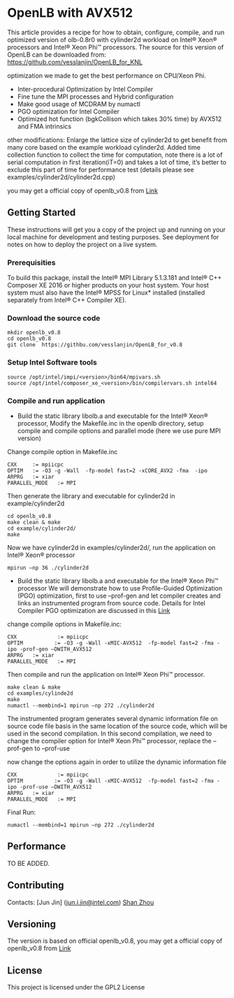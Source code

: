 # OpenLB with AVX512

This article provides a recipe for how to obtain, configure, compile, and run optimized version of olb-0.8r0 with cylinder2d workload on Intel® Xeon® processors and Intel® Xeon Phi™ processors.
The source for this version of OpenLB can be downloaded from: https://github.com/vesslanjin/OpenLB_for_KNL

optimization we made to get the best performance on CPU/Xeon Phi.

* Inter-procedural Optimization by Intel Compiler 
* Fine tune the MPI processes and Hybrid configuration
* Make good usage of MCDRAM by numactl 
* PGO optimization for Intel Compiler
* Optimized hot function (bgkCollison which takes 30% time) by AVX512 and FMA intrinsics

other modifications:
Enlarge the lattice size of cylinder2d to get benefit from many core based on the example workload cylinder2d. 
Added time collection function to collect the time for computation, note there is a lot of serial computation in first iteration(iT=0) and takes a lot of time, it’s better to exclude this part of time for performance test (details please see examples/cylinder2d/cylinder2d.cpp)

you may get a official copy of openlb_v0.8 from [Link](http://www.optilb.com/openlb/wp-content/uploads/2013/11/olb-0.8r0.tgz)

## Getting Started

These instructions will get you a copy of the project up and running on your local machine for development and testing purposes. See deployment for notes on how to deploy the project on a live system.

### Prerequisities

To build this package, install the Intel® MPI Library 5.1.3.181 and Intel® C++ Composer XE 2016 or higher products on your host system.  Your host system must also have the Intel® MPSS for Linux* installed (installed separately from Intel® C++ Compiler XE).

### Download the source code

```
mkdir openlb_v0.8
cd openlb_v0.8
git clone  https://githbu.com/vesslanjin/OpenLB_for_v0.8
```

### Setup Intel Software tools
```
source /opt/intel/impi/<version>/bin64/mpivars.sh
source /opt/intel/composer_xe_<version>/bin/compilervars.sh intel64
```

### Compile and run application

* Build the static library libolb.a and executable for the Intel® Xeon® processor, Modify the Makefile.inc in the openlb directory, setup compile and compile options and parallel mode (here we use pure MPI version)

Change compile option in Makefile.inc
```
CXX     := mpiicpc
OPTIM   := -O3 -g -Wall  -fp-model fast=2 -xCORE_AVX2 -fma  -ipo
ARPRG   := xiar
PARALLEL_MODE   := MPI

```

Then generate the library and executable for cylinder2d in example/cylinder2d
```
cd openlb_v0.8
make clean & make
cd example/cylinder2d/
make
```

Now we have cylinder2d in examples/cylinder2d/, run the application on Intel® Xeon® processor
```
mpirun –np 36 ./cylinder2d
```

* Build the static library libolb.a and executable for the Intel® Xeon Phi™ processor
We will demonstrate how to use Profile-Guided Optimization (PGO) optimization, first to use –prof-gen and let compiler creates and links an instrumented program from source code. Details for Intel Compiler PGO optimization are discussed in this [Link](https://software.intel.com/en-us/node/512789)

change compile options in Makefile.inc:

```
CXX             := mpiicpc
OPTIM          := -O3 -g -Wall -xMIC-AVX512  -fp-model fast=2 -fma -ipo -prof-gen –DWITH_AVX512
ARPRG   := xiar
PARALLEL_MODE   := MPI
```

Then compile and run the application on Intel® Xeon Phi™ processor.

```
make clean & make
cd examples/cylinde2d
make
numactl --membind=1 mpirun –np 272 ./cylinder2d
```

The instrumented program generates several dynamic information file on source code file basis in the same location of the source code, which will be used in the second compilation. In this second compilation, we need to change the compiler option for Intel® Xeon Phi™ processor, replace the –prof-gen to –prof-use

now change the options again in order to utilize the dynamic information file
```
CXX             := mpiicpc
OPTIM          := -O3 -g -Wall -xMIC-AVX512  -fp-model fast=2 -fma -ipo -prof-use –DWITH_AVX512
ARPRG   := xiar
PARALLEL_MODE   := MPI
```

Final Run:
```
numactl --membind=1 mpirun –np 272 ./cylinder2d
```


## Performance

TO BE ADDED. 


## Contributing

Contacts:
[Jun Jin] (jun.i.jin@intel.com)
[Shan Zhou](shan.zhou@intel.com)

## Versioning

The version is based on official openlb_v0.8, you may get a official copy of openlb_v0.8 from [Link](http://www.optilb.com/openlb/wp-content/uploads/2013/11/olb-0.8r0.tgz)



## License

This project is licensed under the GPL2 License



